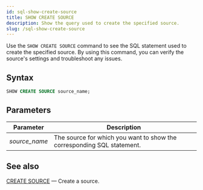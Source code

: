 ```yaml
---
id: sql-show-create-source
title: SHOW CREATE SOURCE
description: Show the query used to create the specified source.
slug: /sql-show-create-source
---
```

<head>
  <link rel="canonical" href="https://docs.risingwave.com/docs/current/sql-show-create-source/" />
</head>

Use the `SHOW CREATE SOURCE` command to see the SQL statement used to create the specified source. By
using this command, you can verify the source's settings and troubleshoot any issues.

## Syntax

```sql
SHOW CREATE SOURCE source_name;
```



## Parameters
 |Parameter    | Description|
|---------------|------------|
|*source_name* |The source for which you want to show the corresponding SQL statement.|


## See also

[CREATE SOURCE](sql-create-source.md) — Create a source.